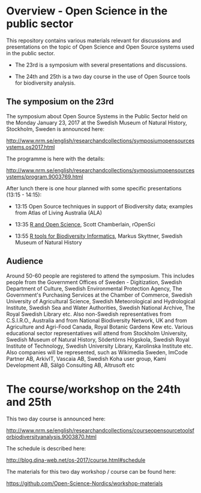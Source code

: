 
<!-- README.md is generated from README.Rmd. Please edit that file -->
Overview - Open Science in the public sector
============================================

This repository contains various materials relevant for discussions and presentations on the topic of Open Science and Open Source systems used in the public sector.

-   The 23rd is a symposium with several presentations and discussions.

-   The 24th and 25th is a two day course in the use of Open Source tools for biodiversity analysis.

The symposium on the 23rd
-------------------------

The symposium about Open Source Systems in the Public Sector held on the Monday January 23, 2017 at the Swedish Museum of Natural History, Stockholm, Sweden is announced here:

<http://www.nrm.se/english/researchandcollections/symposiumopensourcesystems.os2017.html>

The programme is here with the details:

<http://www.nrm.se/english/researchandcollections/symposiumopensourcesystems/program.9003769.html>

After lunch there is one hour planned with some specific presentations (13:15 - 14:15):

-   13:15 Open Source techniques in support of Biodiversity data; examples from Atlas of Living Australia (ALA)

-   13:35 [R and Open Science](https://open-science-nordics.github.io/public-sector-open-science/presentations-from-scott/Chamberlain.pdf), Scott Chamberlain, rOpenSci

-   13:55 [R tools for Biodiversity Informatics](https://open-science-nordics.github.io/public-sector-open-science/presentations-from-markus/R-Tools-For-Biodiversity-Informatics.html), Markus Skyttner, Swedish Museum of Natural History

Audience
--------

Around 50-60 people are registered to attend the symposium. This includes people from the Government Offices of Sweden - Digitization, Swedish Department of Culture, Swedish Environmental Protection Agency, The Government's Purchasing Services at the Chamber of Commerce, Swedish University of Agricultural Science, Swedish Meteorological and Hydrological Institute, Swedish Sea and Water Authorities, Swedish National Archive, The Royal Swedish Library etc. Also non-Swedish representatives from C.S.I.R.O., Australia and from National Biodiversity Network, UK and from Agriculture and Agri-Food Canada, Royal Botanic Gardens Kew etc. Various educational sector representatives will attend from Stockholm University, Swedish Museum of Natural History, Södertörns Högskola, Swedish Royal Institute of Technology, Swedish University Library, Karolinska Institute etc. Also companies will be represented, such as Wikimedia Sweden, ImCode Partner AB, ArkivIT, Vascaia AB, Swedish Koha user group, Kami Development AB, Sälgö Consulting AB, Altrusoft etc

The course/workshop on the 24th and 25th
========================================

This two day course is announced here:

<http://www.nrm.se/english/researchandcollections/courseopensourcetoolsforbiodiversityanalysis.9003870.html>

The schedule is described here:

<http://blog.dina-web.net/os-2017/course.html#schedule>

The materials for this two day workshop / course can be found here:

<https://github.com/Open-Science-Nordics/workshop-materials>
